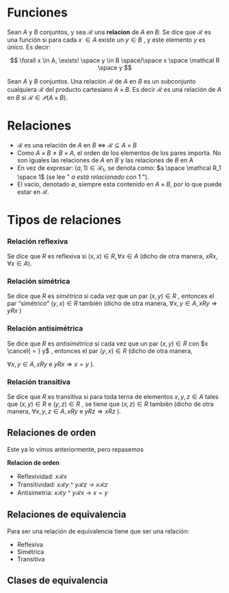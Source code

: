 # Funciones 
Sean $A$ y $B$ conjuntos, y sea $\mathcal R$ una **relacion** de $A$ en $B$.  Se dice que $\mathcal R$ es una función si para cada $x$ $\in A$  existe un $y \in B$ , y este elemento $y$ es único. Es decir:

$$
\forall x \in A, \exists! \space y \in B \space/\space x \space \mathcal R \space y
$$

Sean $A$ y $B$ conjuntos. Una relación $\mathcal R$ de $A$ en $B$ es un subconjunto cualquiera $\mathcal R$ del producto cartesiano $A \times B$. Es decir $\mathcal R$ es una relación de $A$  en $B$ si $\mathcal R\in\mathcal P(A\times B)$.


# Relaciones
- $\mathcal R$ es una relación de $A$ en $B$ $\iff$ $\mathcal R \subseteq A \times B$
- Como $A \times B \not = B \times A$, el orden de los elementos de los pares importa. No son iguales las relaciones de $A$ en $B$ y las relaciones de $B$ en $A$
- En vez de expresar: $(a, 1) \in \mathcal R_1$, se denota como: $a \space \mathcal R_1 \space 1$ (se lee " $a$ *está relacionado* con 1 ").
- El vacío, denotado $\emptyset$, siempre esta contenido en $A \times B$, por lo que puede estar en $\mathcal R$.

# Tipos de relaciones

### Relación reflexiva

Se dice que $R$ es reflexiva si $(x, x) ∈ R, ∀ x ∈ A$ (dicho de otra
manera, $x R x, ∀ x ∈ A$).

### Relación simétrica

Se dice que $R$  es $simétrica$ si cada vez que un par $(x, y) ∈ R$ , entonces el par “simétrico” $(y, x) ∈ R$ también (dicho de otra manera,
$∀ x, y ∈ A, x R y ⇒ y R x$ )

### Relación antisimétrica

Se dice que $R$ es $antisimétrica$ si cada vez que un par $(x, y) ∈ R$ con $x \cancel{ = } y$ , entonces el par $(y, x) ∈ R$ (dicho de otra manera,

 $∀ x, y ∈
A, x R y \text{ e } y R x ⇒ x = y$ ).

### Relación transitiva

Se dice que $R$ es transitiva si para toda terna de elementos $x, y, z ∈ A$ tales que $(x, y) ∈ R \text{ e } (y, z) ∈ R$ , se tiene que $(x, z) ∈ R$ también (dicho de otra manera, $∀ x, y, z ∈ A, x R y \text{ e } y R z ⇒ x R z$ ).


## Relaciones de orden
Este ya lo vimos anteriormente, pero repasemos

**Relacion de orden**

- Reflexividad: $x \mathcal{R}  x$
- Transitividad:  $x \mathcal{R} y$ ^  $y \mathcal{R} z$ $\rightarrow$ $x \mathcal{R} z$   
- Antisimetria: $x \mathcal{R} y$ ^  $y \mathcal{R} x$ $\rightarrow$ $x = y$   


## Relaciones de equivalencia
Para ser una relación de equivalencia tiene que ser una relación:

- Reflexiva
- Simétrica
- Transitiva


## Clases de equivalencia
